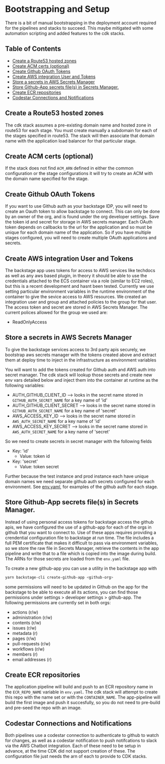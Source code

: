 # Bootstrapping and Setup 
There is a bit of manual bootstrapping in the deployment account required for the pipelines and stacks to succeed. 
This maybe mitigated with some automation scripting and added features to the cdk stacks. 

## Table of Contents
  - [Create a Route53 hosted zones](#create-a-route53-hosted-zones)
  - [Create ACM certs (optional)](#create-acm-certs-optional)
  - [Create Github OAuth Tokens](#create-github-oauth-tokens)
  - [Create AWS integration User and Tokens](#create-aws-integration-user-and-tokens)
  - [Store a secrets in AWS Secrets Manager](#store-a-secrets-in-aws-secrets-manager)
  - [Store Github-App secrets file(s) in Secrets Manager.](#store-github-app-secrets-files-in-secrets-manager)
  - [Create ECR repositories](#create-ecr-repositories)
  - [Codestar Connections and Notifications](#codestar-connections-and-notifications)

## Create a Route53 hosted zones
The cdk stack assumes a pre-existing domain name and hosted zone in route53 for each stage.
You must create manually a subdomain for each of the stages specified in route53. The stack will then associate that domain name with the application load balancer for that particular stage.

## Create ACM certs (optional)
If the stack does not find `ACM_ARN` defined in either the common configuration or the stage configurations it will try to create an ACM with the domain name specified for the stage.

## Create Github OAuth Tokens
If you want to use Github auth as your backstage IDP, you will need to create an Oauth token to allow backstage to connect. This can only be done by an owner of the org, and is found under the org developer settings. Save the token id and secret for storage in AWS secrets manager. Each OAuth token depends on callbacks to the url for the application and so must be unique for each domain name of the application. So if you have multiple stages configured, you will need to create multiple OAuth applications and secrets. 

## Create AWS integration User and Tokens
The backstage app uses tokens for access to AWS services like techdocs as well as any aws based plugin, in theory it should be able to use the credentials attached to the ECS container via a role (similar to EC2 roles), but this is a recent development and hasnt been tested. Currently we use setting particular environment variables in the runtime environment of the container to give the sevice access to AWS resources. We created an integration user and group and attached policies to the group for that user. The access token and secret are stored in AWS Secrets Manager. 
The current polices allowed for the group we used are:
- ReadOnlyAccess

## Store a secrets in AWS Secrets Manager
To give the backstage services access to 3rd party apis securely, we bootstrap aws secrets manager with the tokens created above and extract them at deploy time to inject in the infrastructure as environment variables

You will want to add the tokens created for Github auth and AWS auth into secret manager. The cdk stack will lookup those secrets and create new env vars detailed below and inject them into the container at runtime as the following variables:

- AUTH_GITHUB_CLIENT_ID --> looks in the secret name stored in  `GITHUB_AUTH_SECRET_NAME` for a key name of 'id'
- AUTH_GITHUB_CLIENT_SECRET --> looks in the secret name stored in `GITHUB_AUTH_SECRET_NAME` for a key name of 'secret'
- AWS_ACCESS_KEY_ID --> looks in the secret name stored in `AWS_AUTH_SECRET_NAME` for a key name of 'id'
- AWS_ACCESS_KEY_SECRET --> looks in the secret name stored in `AWS_AUTH_SECRET_NAME` for a key name of 'secret'

So we need to create secrets in secret manager with the following fields
  - Key: 'id' 
    - Value: token id
  - Key: 'secret'
    - Value: token secret

Further because the test instance and prod instance each have unique domain names we need separate github auth secrets configured for each environment. 
See [env.yaml](../configs/env.yaml), for examples of the github auth for each stage.


## Store Github-App secrets file(s) in Secrets Manager. 
Instead of using personal access tokens for backstage access the github apis, we have configured the use of a github-app for each of the orgs in github that you want to connect to.  Use of these apps requires providing a crendential configuration file to backstage at run time. The file includes a full PEM certificate that makes it difficult to pass via environment variables, so we store the raw file in Secrets Manager, retrieve the contents in the app pipeline and write that to a file which is copied into the image during build. The ARNs for those secrets are loaded from the `env.yaml` file. 

To create a new github-app you can use a utility in the backstage app with
```bash
yarn backstage-cli create-github-app <github-org>
```
some permissions will need to be updated in Github on the app for the backstage to be able to execute all its actions, you can find those permissions under settings > developer settings > github-app. The following permissions are currently set in both orgs:

- actions (r/w)
- administration (r/w)
- contents (r/w)
- issues (r/w)
- metadata (r)
- pages (r/w)
- pull-requests (r/w)
- workflows (r/w)
- members (r)
- email addresses (r)

## Create ECR repositories
The application pipeline will build and push to an ECR repository name in the `ECR_REPO_NAME` variable in `env.yaml`. The cdk stack will attempt to create this repo with the name set or with the `CONTAINER_NAME`. The app-pipeline will build the first image and push it succesfully, so you do not need to pre-build and pre-seed the repo with an image. 

## Codestar Connections and Notifications
Both pipelines use a codestar connection to authenticate to github to watch for changes, as well as a codestar notification to push notifcations to slack via the AWS Chatbot integration. 
Each of these need to be setup in advance, at the time CDK did not support creation of these. 
The configuration file just needs the arn of each to provide to CDK stacks.
